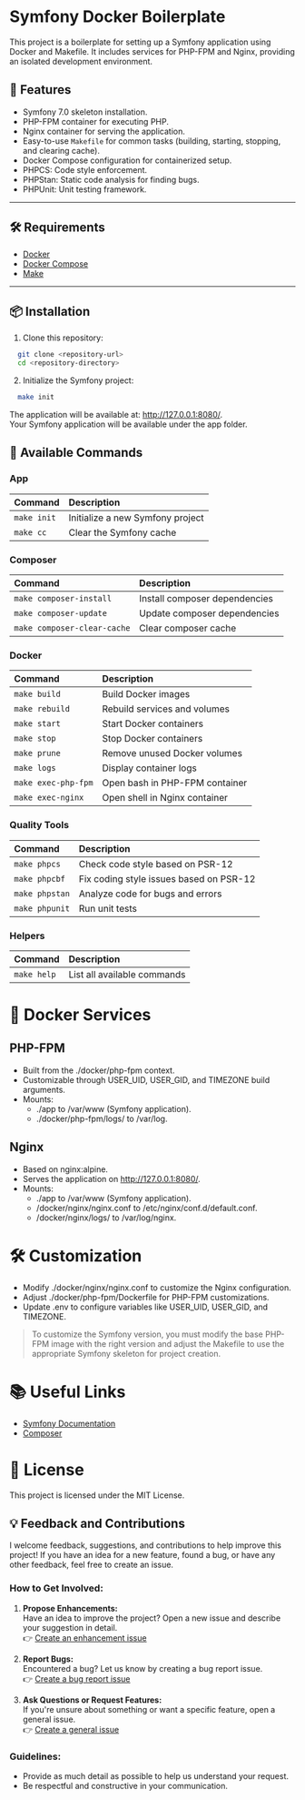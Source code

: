 # Symfony Docker Boilerplate

This project is a boilerplate for setting up a Symfony application using Docker and Makefile. It includes services for PHP-FPM and Nginx, providing an isolated development environment.

## 🚀 Features

- Symfony 7.0 skeleton installation.
- PHP-FPM container for executing PHP.
- Nginx container for serving the application.
- Easy-to-use `Makefile` for common tasks (building, starting, stopping, and clearing cache).
- Docker Compose configuration for containerized setup.
- PHPCS: Code style enforcement.
- PHPStan: Static code analysis for finding bugs.
- PHPUnit: Unit testing framework.

---

## 🛠️ Requirements

- [Docker](https://www.docker.com/)
- [Docker Compose](https://docs.docker.com/compose/)
- [Make](https://www.gnu.org/software/make/)

---

## 📦 Installation

1. Clone this repository:
```bash
  git clone <repository-url>
  cd <repository-directory>
```
   
2. Initialize the Symfony project:

```bash
  make init
```
The application will be available at: http://127.0.0.1:8080/. <br>
Your Symfony application will be available under the app folder.


## 🔧 Available Commands

### App
| Command        | Description                      |
|:---------------|:---------------------------------|
| `make init`    | Initialize a new Symfony project |
| `make cc`      | Clear the Symfony cache          |


### Composer
| Command                        | Description                        |
|:-------------------------------|:-----------------------------------|
| `make composer-install`        | Install composer dependencies      |
| `make composer-update`         | Update composer dependencies       |
| `make composer-clear-cache`    | Clear composer cache               |

### Docker
| Command                       | Description                       |
|:------------------------------|:----------------------------------|
| `make build`                  | Build Docker images               |
| `make rebuild`                | Rebuild services and volumes      |
| `make start`                  | Start Docker containers           |
| `make stop`                   | Stop Docker containers            |
| `make prune`                  | Remove unused Docker volumes      |
| `make logs`                   | Display container logs            |
| `make exec-php-fpm`           | Open bash in PHP-FPM container    |
| `make exec-nginx`             | Open shell in Nginx container     |

### Quality Tools
| Command               | Description                             |
|:----------------------|:----------------------------------------|
| `make phpcs`          | Check code style based on PSR-12        |
| `make phpcbf`         | Fix coding style issues based on PSR-12 |
| `make phpstan`        | Analyze code for bugs and errors        |
| `make phpunit`        | Run unit tests                          |

### Helpers
| Command      | Description                  |
|:-------------|:-----------------------------|
| `make help`  | List all available commands  |

# 🐳 Docker Services
## PHP-FPM
- Built from the ./docker/php-fpm context.
- Customizable through USER_UID, USER_GID, and TIMEZONE build arguments.
- Mounts:
  - ./app to /var/www (Symfony application).
  - ./docker/php-fpm/logs/ to /var/log.

## Nginx
- Based on nginx:alpine.
- Serves the application on http://127.0.0.1:8080/.
- Mounts:
  - ./app to /var/www (Symfony application).
  - /docker/nginx/nginx.conf to /etc/nginx/conf.d/default.conf.
  - /docker/nginx/logs/ to /var/log/nginx.

# 🛠️ Customization
  - Modify ./docker/nginx/nginx.conf to customize the Nginx configuration.
  - Adjust ./docker/php-fpm/Dockerfile for PHP-FPM customizations.
  - Update .env to configure variables like USER_UID, USER_GID, and TIMEZONE.

> To customize the Symfony version, you must modify the base PHP-FPM image with the right version and adjust the Makefile to use the appropriate Symfony skeleton for project creation.

# 📚 Useful Links
  - [Symfony Documentation](https://symfony.com/doc/7.0/index.html)
 -  [Composer](https://getcomposer.org/doc/)

#  📝 License
  This project is licensed under the MIT License.


## 💡 Feedback and Contributions

I welcome feedback, suggestions, and contributions to help improve this project! If you have an idea for a new feature, found a bug, or have any other feedback, feel free to create an issue.

### How to Get Involved:
1. **Propose Enhancements:**  
   Have an idea to improve the project? Open a new issue and describe your suggestion in detail.  
   👉 [Create an enhancement issue](https://github.com/mb2dev/Symfony-Docker-Boilerplate/issues/new?labels=enhancement&template=feature_request.md)

2. **Report Bugs:**  
   Encountered a bug? Let us know by creating a bug report issue.  
   👉 [Create a bug report issue](https://github.com/mb2dev/Symfony-Docker-Boilerplate/issues/new?labels=bug&template=bug_report.md)

3. **Ask Questions or Request Features:**  
   If you're unsure about something or want a specific feature, open a general issue.  
   👉 [Create a general issue](https://github.com/mb2dev/Symfony-Docker-Boilerplate/issues/new)

### Guidelines:
- Provide as much detail as possible to help us understand your request.
- Be respectful and constructive in your communication.
